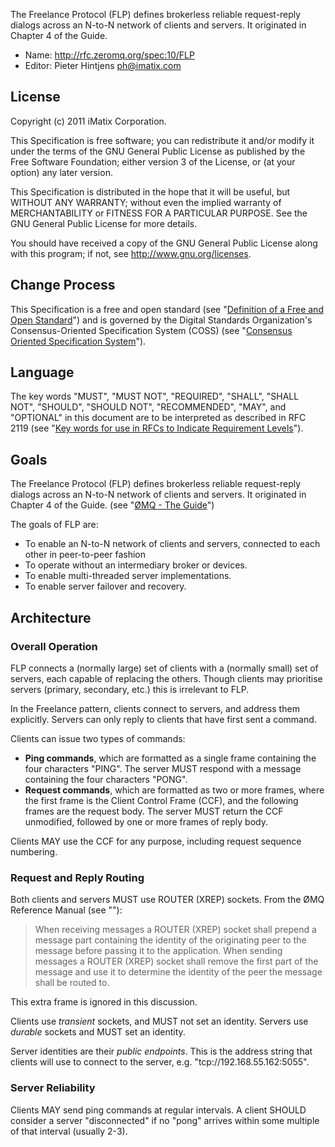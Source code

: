 The Freelance Protocol (FLP) defines brokerless reliable request-reply dialogs across an N-to-N network of clients and servers. It originated in Chapter 4 of the Guide.

* Name: http://rfc.zeromq.org/spec:10/FLP
* Editor: Pieter Hintjens <ph@imatix.com>

## License

Copyright (c) 2011 iMatix Corporation.

This Specification is free software; you can redistribute it and/or modify it under the terms of the GNU General Public License as published by the Free Software Foundation; either version 3 of the License, or (at your option) any later version.

This Specification is distributed in the hope that it will be useful, but WITHOUT ANY WARRANTY; without even the implied warranty of MERCHANTABILITY or FITNESS FOR A PARTICULAR PURPOSE. See the GNU General Public License for more details.

You should have received a copy of the GNU General Public License along with this program; if not, see <http://www.gnu.org/licenses>.

## Change Process

This Specification is a free and open standard (see "[Definition of a Free and Open Standard](http://www.digistan.org/open-standard:definition)") and is governed by the Digital Standards Organization's Consensus-Oriented Specification System (COSS) (see "[Consensus Oriented Specification System](http://www.digistan.org/spec:1/COSS)").

## Language

The key words "MUST", "MUST NOT", "REQUIRED", "SHALL", "SHALL NOT", "SHOULD", "SHOULD NOT", "RECOMMENDED",  "MAY", and "OPTIONAL" in this document are to be interpreted as described in RFC 2119 (see "[Key words for use in RFCs to Indicate Requirement Levels](http://tools.ietf.org/html/rfc2119)").

## Goals

The Freelance Protocol (FLP) defines brokerless reliable request-reply dialogs across an N-to-N network of clients and servers. It originated in Chapter 4 of the Guide. (see "[ØMQ - The Guide](http://zguide.zeromq.org)")

The goals of FLP are:

* To enable an N-to-N network of clients and servers, connected to each other in peer-to-peer fashion
* To operate without an intermediary broker or devices.
* To enable multi-threaded server implementations.
* To enable server failover and recovery.

## Architecture

### Overall Operation

FLP connects a (normally large) set of clients with a (normally small) set of servers, each capable of replacing the others. Though clients may prioritise servers (primary, secondary, etc.) this is irrelevant to FLP.

In the Freelance pattern, clients connect to servers, and address them explicitly. Servers can only reply to clients that have first sent a command.

Clients can issue two types of commands:

* **Ping commands**, which are formatted as a single frame containing the four characters "PING". The server MUST respond with a message containing the four characters "PONG".
* **Request commands**, which are formatted as two or more frames, where the first frame is the Client Control Frame (CCF), and the following frames are the request body. The server MUST return the CCF unmodified, followed by one or more frames of reply body.

Clients MAY use the CCF for any purpose, including request sequence numbering.

### Request and Reply Routing

Both clients and servers MUST use ROUTER (XREP) sockets. From the ØMQ Reference Manual (see "[]()"):

> When receiving messages a ROUTER (XREP) socket shall prepend a message part containing the identity of the originating peer to the message before passing it to the application. When sending messages a ROUTER (XREP) socket shall remove the first part of the message and use it to determine the identity of the peer the message shall be routed to.

This extra frame is ignored in this discussion.

Clients use *transient* sockets, and MUST not set an identity. Servers use *durable* sockets and MUST set an identity.

Server identities are their *public endpoints*. This is the address string that clients will use to connect to the server, e.g. "tcp://192.168.55.162:5055".

### Server Reliability

Clients MAY send ping commands at regular intervals. A client SHOULD consider a server "disconnected" if no "pong" arrives within some multiple of that interval (usually 2-3).

